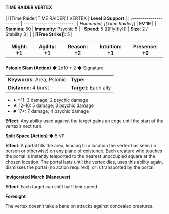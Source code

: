 #### TIME RAIDER VERTEX

| [[Time Raider|TIME RAIDER]] VERTEX      |       **Level 3 Support** |
| :---------------------- | ------------------------: |
| *Humanoid, [[Time Raider]]* |                 **EV 19** |
| **Stamina**: 50         |   **Immunity**: Psychic 5 |
| **Speed**: 5 ([[Fly|fly]])      | **Size**: 2 / Stability 3 |
|                         |        **[[Free Strike]]**: 5 |

| **Might**: +1 | **Agility**: +1 | **Reason**: +2 | **Intuition**: +1 | **Presence**: +0 |
| ------------- | --------------- | -------------- | ----------------- | ---------------- |
|               |                 |                |                   |                  |

**Psionic Slam (Action)** ◆ 2d10 + 2 ◆ Signature

|                             |                       |
| :-------------------------- | :-------------------- |
| **Keywords:** Area, Psionic | **Type:**             |
| **Distance:** 4 burst       | **Target:** Each ally |

- ✦ ≤11: 3 damage; 2 psychic damage
- ★ 12–16: 5 damage; 3 psychic damage
- ✸ 17+: 7 damage; 4 psychic damage

**Effect**: Any ability used against the target gains an edge until the start of the vertex’s next turn.

**Split Space (Action)** ◆ 5 VP

**Effect**: A portal fills the area, leading to a location the vertex has seen (in person or otherwise) on any plane of existence. Each creature who touches the portal is instantly teleported to the nearest unoccupied square at the chosen location. The portal lasts until the vertex dies, uses this ability again, dismisses the portal (no action required), or is transported by the portal.

**Invigorated March (Maneuver)**

**Effect**: Each target can shift half their speed.

**Foresight**

The vertex doesn’t take a bane on attacks against concealed creatures.
